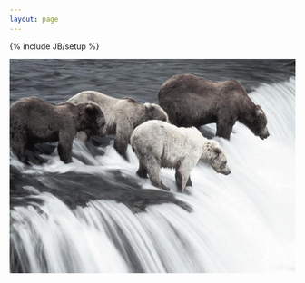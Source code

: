```yaml
---
layout: page
---
```

{% include JB/setup %}

<!-- Read [Jekyll Quick Start](http://jekyllbootstrap.com/usage/jekyll-quick-start.html) //-->

[<img src = "sleuth.jpg">](about.html)

